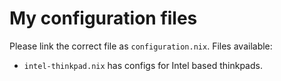 # My configuration files

Please link the correct file as `configuration.nix`. Files available:

- `intel-thinkpad.nix` has configs for Intel based thinkpads.
